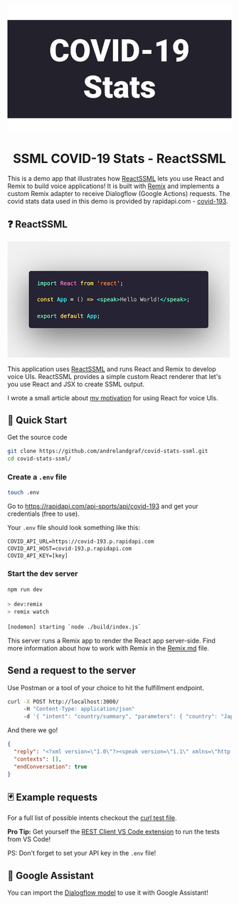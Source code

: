 <div align="center">
  <img src="banner.png" alt="Covid Stats Banner" />
</div>
<h1 align="center">
  SSML COVID-19 Stats - ReactSSML
</h1>

This is a demo app that illustrates how [ReactSSML](https://www.npmjs.com/package/react-ssml-dom) lets you use React and Remix to build voice applications! It is built with [Remix](https://remix.run) and implements a custom Remix adapter to receive Dialogflow (Google Actions) requests. The covid stats data used in this demo is provided by rapidapi.com - [covid-193](https://rapidapi.com/api-sports/api/covid-193).

## ❓ ReactSSML

![Hello World SSML using ReactSSML](code.png)

This application uses [ReactSSML](https://www.npmjs.com/package/react-ssml-dom) and runs React and Remix to develop voice UIs. ReactSSML provides a simple custom React renderer that let's you use React and JSX to create SSML output.

I wrote a small article about [my motivation](https://medium.com/@andre.timo.landgraf/a-react-renderer-for-ssml-91cdd1d66b3e) for using React for voice UIs.

## 🌟 Quick Start

Get the source code

```bash
git clone https://github.com/andrelandgraf/covid-stats-ssml.git
cd covid-stats-ssml/
```

### Create a `.env` file

```bash
touch .env
```

Go to https://rapidapi.com/api-sports/api/covid-193 and get your credentials (free to use).

Your `.env` file should look something like this:

```
COVID_API_URL=https://covid-193.p.rapidapi.com
COVID_API_HOST=covid-193.p.rapidapi.com
COVID_API_KEY=[key]
```

### Start the dev server

```bash
npm run dev

> dev:remix
> remix watch

[nodemon] starting `node ./build/index.js`
```

This server runs a Remix app to render the React app server-side. Find more information about how to work with Remix in the [Remix.md](./Remix.md) file.

## Send a request to the server

Use Postman or a tool of your choice to hit the fulfillment endpoint.

```bash
curl -X POST http://localhost:3000/
     -H "Content-Type: application/json"
     -d '{ "intent": "country/summary", "parameters": { "country": "Japan" } }'
```

And there we go!

```json
{
  "reply": "<?xml version=\"1.0\"?><speak version=\"1.1\" xmlns=\"http://www.w3.org/2001/10/synthesis\" xml:lang=\"en-US\"><s>I got the following information for Japan.</s> <s>Japan has a population of 125798669.</s> <s>Overall, there have been 6702086 cases.</s> <s>That is 53276 cases per a million.</s> <s>In total, there have been 28286 deaths reported in Japan.</s> <s>Currently, there are +48245 new cases reported.</s> <s>There are now 470278 active cases.</s></speak>",
  "contexts": [],
  "endConversation": true
}
```

## 🃏 Example requests

For a full list of possible intents checkout the [curl test file](./tests/rest.http).

**Pro Tip:** Get yourself the [REST Client VS Code extension](https://marketplace.visualstudio.com/items?itemName=humao.rest-client) to run the tests from VS Code!

PS: Don't forget to set your API key in the `.env` file!

## 🤖 Google Assistant

You can import the [Dialogflow model](./dialogflow) to use it with Google Assistant!
